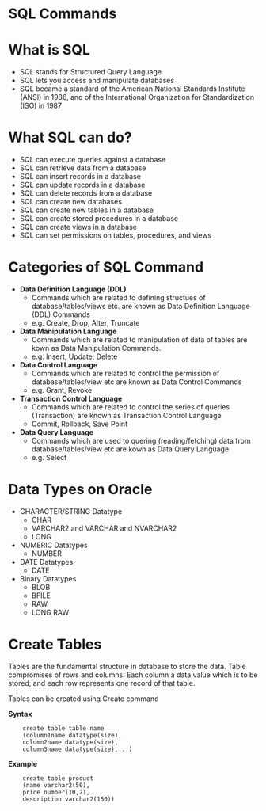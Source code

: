 # SQL Commands

# What is SQL

*	SQL stands for Structured Query Language
*	SQL lets you access and manipulate databases
*	SQL became a standard of the American National Standards Institute (ANSI) in 1986, and of the International Organization for Standardization (ISO) in 1987

# What SQL can do?

*	SQL can execute queries against a database
*	SQL can retrieve data from a database
*	SQL can insert records in a database
*	SQL can update records in a database
*	SQL can delete records from a database
*	SQL can create new databases
*	SQL can create new tables in a database
*	SQL can create stored procedures in a database
*	SQL can create views in a database
*	SQL can set permissions on tables, procedures, and views

# Categories of SQL Command

* **Data Definition Language (DDL)**
  * Commands which are related to defining structues of database/tables/views etc. are known as Data Definition Language (DDL) Commands
  * e.g. Create, Drop, Alter, Truncate
* **Data Manipulation Language**
  * Commands which are related to manipulation of data of tables are kown as Data Manipulation Commands.
  * e.g. Insert, Update, Delete
* **Data Control Language**
  * Commands which are related to control the permission of database/tables/view etc are known as Data Control Commands
  * e.g. Grant, Revoke
* **Transaction Control Language**
  * Commands which are related to control the series of queries (Transaction) are known as Transaction Control Language
  * Commit, Rollback, Save Point
* **Data Query Language**
  * Commands which are used to quering (reading/fetching) data from database/tables/view etc are kown as Data Query Language
  * e.g. Select

# Data Types on Oracle
* CHARACTER/STRING Datatype
	* CHAR
	* VARCHAR2 and VARCHAR and NVARCHAR2
	* LONG 
* NUMERIC Datatypes
	* NUMBER
* DATE Datatypes
	* DATE
* Binary Datatypes
	* BLOB
	* BFILE
	* RAW
	* LONG RAW 


# Create Tables
Tables are the fundamental structure in database to store the data. Table compromises of rows and columns. Each column a data value which is to be stored, and each row represents one record of that table.

Tables can be created using Create command

**Syntax**
````
    create table table name
    (column1name datatype(size),
    column2name datatype(size),
    column3name datatype(size),...)
````

**Example**
````
    create table product
    (name varchar2(50),
    price number(10,2),
    description varchar2(150))
````
